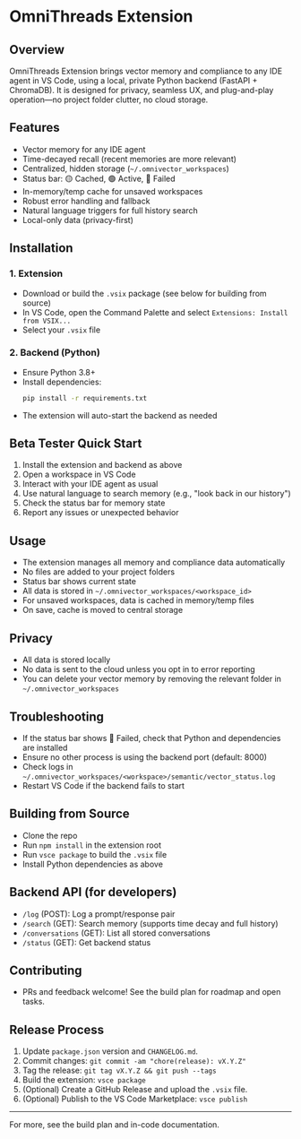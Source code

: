 # OmniThreads Extension

## Overview
OmniThreads Extension brings vector memory and compliance to any IDE agent in VS Code, using a local, private Python backend (FastAPI + ChromaDB). It is designed for privacy, seamless UX, and plug-and-play operation—no project folder clutter, no cloud storage.

## Features
- Vector memory for any IDE agent
- Time-decayed recall (recent memories are more relevant)
- Centralized, hidden storage (`~/.omnivector_workspaces`)
- Status bar: 🟡 Cached, 🟢 Active, 🔴 Failed
- In-memory/temp cache for unsaved workspaces
- Robust error handling and fallback
- Natural language triggers for full history search
- Local-only data (privacy-first)

## Installation
### 1. Extension
- Download or build the `.vsix` package (see below for building from source)
- In VS Code, open the Command Palette and select `Extensions: Install from VSIX...`
- Select your `.vsix` file

### 2. Backend (Python)
- Ensure Python 3.8+
- Install dependencies:
  ```sh
  pip install -r requirements.txt
  ```
- The extension will auto-start the backend as needed

## Beta Tester Quick Start
1. Install the extension and backend as above
2. Open a workspace in VS Code
3. Interact with your IDE agent as usual
4. Use natural language to search memory (e.g., "look back in our history")
5. Check the status bar for memory state
6. Report any issues or unexpected behavior

## Usage
- The extension manages all memory and compliance data automatically
- No files are added to your project folders
- Status bar shows current state
- All data is stored in `~/.omnivector_workspaces/<workspace_id>`
- For unsaved workspaces, data is cached in memory/temp files
- On save, cache is moved to central storage

## Privacy
- All data is stored locally
- No data is sent to the cloud unless you opt in to error reporting
- You can delete your vector memory by removing the relevant folder in `~/.omnivector_workspaces`

## Troubleshooting
- If the status bar shows 🔴 Failed, check that Python and dependencies are installed
- Ensure no other process is using the backend port (default: 8000)
- Check logs in `~/.omnivector_workspaces/<workspace>/semantic/vector_status.log`
- Restart VS Code if the backend fails to start

## Building from Source
- Clone the repo
- Run `npm install` in the extension root
- Run `vsce package` to build the `.vsix` file
- Install Python dependencies as above

## Backend API (for developers)
- `/log` (POST): Log a prompt/response pair
- `/search` (GET): Search memory (supports time decay and full history)
- `/conversations` (GET): List all stored conversations
- `/status` (GET): Get backend status

## Contributing
- PRs and feedback welcome! See the build plan for roadmap and open tasks.

## Release Process

1. Update `package.json` version and `CHANGELOG.md`.
2. Commit changes:
   `git commit -am "chore(release): vX.Y.Z"`
3. Tag the release:
   `git tag vX.Y.Z && git push --tags`
4. Build the extension:
   `vsce package`
5. (Optional) Create a GitHub Release and upload the `.vsix` file.
6. (Optional) Publish to the VS Code Marketplace:
   `vsce publish`

---
For more, see the build plan and in-code documentation. 